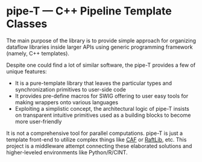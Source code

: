 # pipe-T — C++ Pipeline Template Classes

The main purpose of the library is to provide simple approach for organizing
dataflow libraries inside larger APIs using generic programming framework
(namely, C++ templates).

Despite one could find a lot of similar software, the pipe-T provides a few of
unique features:

* It is a pure-template library that leaves the particular types and
synchronization primitives to user-side code
* It provides pre-define macros for SWIG offering to user easy tools for making
wrappers onto various languages
* Exploiting a simplistic concept, the architectural logic of pipe-T insists on
transparent intuitive primitives used as a building blocks to become more
user-friendly

It is not a comprehensive tool for parallel computations. pipe-T is just a
template front-end to utilize complex things like
[CAF](https://www.actor-framework.org/) or
[RaftLib](https://github.com/RaftLib/RaftLib), etc. This project is a
middleware attempt connecting these elaborated solutions and higher-leveled
environments like Python/R/CINT.

